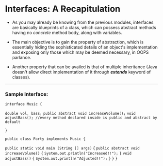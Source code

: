 # Interfaces: A Recapitulation

- As you may already be knowing from the previous modules, interfaces are basically blueprints of a class, which can possess abstract methods having no *concrete* method body, along with variables. 

- The main objective is to gain the property of abstraction, which is essentially hiding the sophisticated details of an object's implementation and exposing only those which may be deemed necessary, in OOPS parlance.

- Another property that can be availed is that of multiple inheritance (Java doesn't allow direct implementation of it through ***extends*** keyword of classes).

---

### Sample Interface:

`interface Music {`

 
  `double vol, bass;`
 `public abstract void increaseVolume();`
 `void adjustBass(); //every method declared inside is public and abstract by default`
 
 `}`
 
 `public class Party implements Music {`
 
 `public static void main (String [] args)`
 {
   `public abstract void increaseVolume()`
     `{`
        `System.out.println("Increased!!");`
       `}`
   `void adjustBass()`
   `{`
      `System.out.println("Adjusted!!");`
    `}`
  `}`
 `}`
 
 
 








